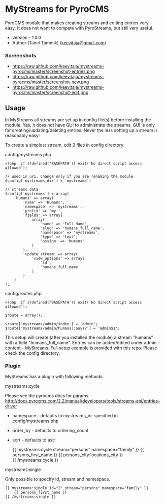 # MyStreams for PyroCMS

PyroCMS module that makes creating streams and editing entries very easy. It does not want to compete with PyroStreams, but still very useful.

* version - 1.0.0
* Author (Tanel Tammik) (keevitaja@gmail.com)

### Screenshots

* https://raw.github.com/keevitaja/mystreams-pyrocms/master/screenshot-entries.png
* https://raw.github.com/keevitaja/mystreams-pyrocms/master/screenshot-new.png
* https://raw.github.com/keevitaja/mystreams-pyrocms/master/screenshot-edit.png

## Usage

In MyStreams all streams are set up in config file(s) before installing the module. Yes, it does not have GUI to administrate the streams. GUI is only for creating/updating/deleting entries. Never the less setting up a stream is reasonably easy!

To create a simplest stream, edit 2 files in config directory:

config/mystreams.php

	<?php  if (!defined('BASEPATH')) exit('No direct script access allowed');

	// used in uri, change only if you are renaming the module
	$config['mystreams_dir'] = 'mystreams';

	// streams data
	$config['mystreams'] = array(
		'humans' => array(
			'name' => 'Humans',
			'namespace' => 'mystreams',
			'prefix' => 'my_',
			'fields' => array(
				array(
					'name' => 'Full Name',
					'slug' => 'humans_full_name',
					'namespace' => 'mystreams',
					'type' => 'text',
					'assign' => 'humans'
				)
			),
			'update_stream' => array(
				'view_options' => array(
					'id',
					'humans_full_name'
				)
			)
		)
	);

config/routes.php

	<?php  if (!defined('BASEPATH')) exit('No direct script access allowed');

	$route = array();

	$route['mystreams/admin/index'] = 'admin';
	$route['mystreams/admin/humans(:any)?'] = 'admin$1';

This setup will create (after you installed the module) a stream "humans" with a field "humans_full_name". Entries can be added/edited under admin - content - MyStreams. Full setup example is provided with this repo. Please check the config directory.

### Plugin

MyStreams has a plugin with following methods:

mystreams:cycle

Please see the pyrocms docs for params:
http://docs.pyrocms.com/2.2/manual/developers/tools/streams-api/entries-driver

* namespace - defaults to mystreams_dir specified in config/mystreams.php
* order_by - defaults to ordering_count
* sort - defaults to asc

	{{ mystreams:cycle stream="persons" namespace="family" }}
		{{ persons_first_name }} {{ persons_city:locations_city }}<br>
	{{ /mystreams:cycle }}
	
mystreams:single

Only possible to specify id, stream and namespace. 

	{{ mystreams:single id="2" stream="persons" namespace="family" }}
		{{ persons_first_name }}
	{{ /mystreams:single }}

